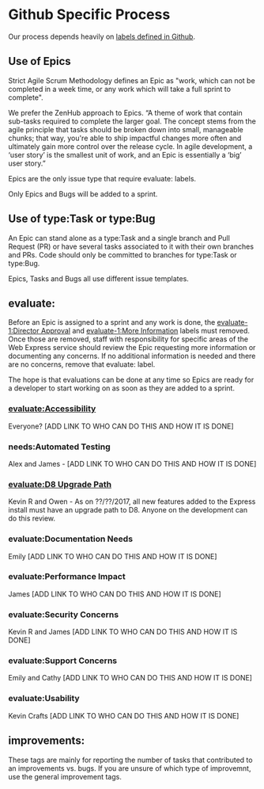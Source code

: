 # Github Specific Process

Our process depends heavily on [labels defined in Github](https://github.com/CuBoulder/express/labels).

## Use of Epics

Strict Agile Scrum Methodology defines an Epic as "work, which can not be completed in a week time, or any work which will take a full sprint to complete".

We prefer the ZenHub approach to Epics.  “A theme of work that contain sub-tasks required to complete the larger goal. The concept stems from the agile principle that tasks should be broken down into small, manageable chunks; that way, you're able to ship impactful changes more often and ultimately gain more control over the release cycle. In agile development, a ‘user story’ is the smallest unit of work, and an Epic is essentially a ‘big’ user story.”

Epics are the only issue type that require evaluate: labels. 

Only Epics and Bugs will be added to a sprint.

## Use of type:Task or type:Bug

An Epic can stand alone as a type:Task and a single branch and Pull Request (PR) or have several tasks associated to it with their own branches and PRs.  Code should only be committed to branches for type:Task or type:Bug.  

Epics, Tasks and Bugs all use different issue templates.

## evaluate:

Before an Epic is assigned to a sprint and any work is done, the [evaluate-1:Director Approval](https://github.com/CuBoulder/express/labels/evaluate-1%3ADirector%20Approval) and [evaluate-1:More Information](https://github.com/CuBoulder/express/labels/evaluate-1%3AMore%20Information) labels must removed.  Once those are removed, staff with responsibility for specific areas of the Web Express service should review the Epic requesting more information or documenting any concerns.  If no additional information is needed and there are no concerns, remove that evaluate: label.

The hope is that evaluations can be done at any time so Epics are ready for a developer to start working on as soon as they are added to a sprint.

### [evaluate:Accessibility](https://github.com/CuBoulder/express/labels/evaluate-2%3AAccessibility)

Everyone? [ADD LINK TO WHO CAN DO THIS AND HOW IT IS DONE]

### needs:Automated Testing

Alex and James - [ADD LINK TO WHO CAN DO THIS AND HOW IT IS DONE]

### [evaluate:D8 Upgrade Path](https://github.com/CuBoulder/express/labels/evaluate-2%3AD8%20Upgrade%20Path)

Kevin R and Owen - As on ??/??/2017, all new features added to the Express install must have an upgrade path to D8.  Anyone on the development can do this review.

### evaluate:Documentation Needs

Emily [ADD LINK TO WHO CAN DO THIS AND HOW IT IS DONE]

### evaluate:Performance Impact

James [ADD LINK TO WHO CAN DO THIS AND HOW IT IS DONE]

### evaluate:Security Concerns

Kevin R and James [ADD LINK TO WHO CAN DO THIS AND HOW IT IS DONE]

### evaluate:Support Concerns

Emily and Cathy [ADD LINK TO WHO CAN DO THIS AND HOW IT IS DONE]

### evaluate:Usability

Kevin Crafts [ADD LINK TO WHO CAN DO THIS AND HOW IT IS DONE]

## improvements:

These tags are mainly for reporting the number of tasks that contributed to an improvements vs. bugs.  If you are unsure of which type of improvemnt, use the general improvement tags. 




